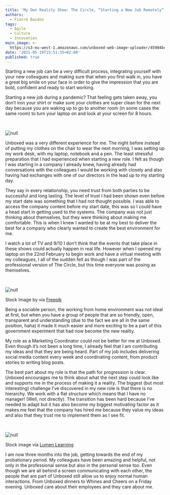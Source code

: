 ```yaml
---
title: 'My Own Reality Show: The Circle, “Starting a New Job Remotely” Edition'
authors:
  - Fiacré Baidoo
tags:
  - Agile
  - Culture
  - Innovation
main_image: >-
  https://s3-eu-west-1.amazonaws.com/unboxed-web-image-uploader/45984bc21cceb101c3b6f594eeda9e4b.jpg
date: '2021-05-19T15:51:35+02:00'
published: true
---
```

Starting a new job can be a very difficult process, integrating yourself with your new colleagues and making sure that when you first walk in, you have a great big smile on your face in order to give the impression that you are bold, confident and ready to start working.

Starting a new job during a pandemic? That feeling gets taken away, you don’t iron your shirt or make sure your clothes are super clean for the next day because you are waking up to go to another room (in some cases the same room) to turn your laptop on and look at your screen for 8 hours.

<br/>

![null](/assets/images/uploads/image-from-ios.jpg)

Unboxed was a very different experience for me. The night before instead of putting my clothes on the chair to wear the next morning, I was setting up my work desk, with my laptop, notebook and a pen. The least stressful preparation that I had experienced when starting a new role. I felt as though I was starting in a company I already knew, having already had conversations with the colleagues I would be working with closely and also having had exchanges with one of our directors in the lead up to my starting day. 

They say in every relationship, you need trust from both parties to be successful and long lasting. The level of trust I had been shown even before my start date was something that I had not thought possible. I was able to access the company content before my start date, this was so I could have a head start in getting used to the systems. The company was not just thinking about themselves, but they were thinking about making me comfortable. This is when I knew I wanted to be at my best to deliver the best for a company who clearly wanted to create the best environment for me.

I watch a lot of TV and  9/10 I don’t think that the events that take place in these shows could actually happen in real life. However when I opened my laptop on the 22nd February to begin work and have a virtual meeting with my colleagues, I all of the sudden felt as though I was part of the professional version of The Circle, but this time everyone was posing as themselves.

<br/>

![null](/assets/images/uploads/black-man-working-laptop-freelance-remote-working-online-studying-work-from-home_254685-307.jpg)

Stock Image by via [Freepik](https://www.freepik.com)

Being a sociable person, the working from home environment was not ideal at first, but when you have a group of people that are so friendly, open, transparent and understanding (due to the fact we are all in the same position, haha) it made it much easier and more exciting to be a part of this government experiment that had now become the new reality. 

My role as a Marketing Coordinator could not be better for me at Unboxed. Even though it’s not been a long time, I already feel that I am contributing my ideas and that they are being heard. Part of my job includes delivering social media content every week and coordinating content, from product stories to writing blog posts.

The best part about my role is that the path for progression is clear. Unboxed encourages me to think about what the next step could look like and supports me in the process of making it a reality. The biggest (but most interesting) challenge I’ve discovered in my new role is that there is no hierarchy. We work with a flat structure which means that I have no manager! (Well, not directly). The transition has been hard because I’ve needed to adapt but it has also become my biggest motivating factor as it makes me feel that the company has hired me because they value my ideas and also that they trust me to implement them as I see fit.

<br/> 

![null](/assets/images/uploads/images.png)

Stock image via [Lumen Learning](https://courses.lumenlearning.com/boundless-management/chapter/trends-in-organization/)

I am now three months into the job, getting towards the end of my probationary period. My colleagues have been amazing and helpful, not only in the professional sense but also in the personal sense too. Even though we are all behind a screen communicating with each other, the people that are part of Unboxed still allow us to enjoy normal human interactions. From Unboxed dinners to Whines and Cheers on a Friday evening. Unboxed care about their employees and they care about me.
